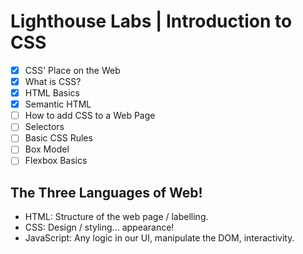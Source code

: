 # Lighthouse Labs | Introduction to CSS

* [X] CSS' Place on the Web
* [X] What is CSS?
* [X] HTML Basics
* [X] Semantic HTML
* [ ] How to add CSS to a Web Page
* [ ] Selectors
* [ ] Basic CSS Rules
* [ ] Box Model
* [ ] Flexbox Basics

## The Three Languages of Web!

* HTML: Structure of the web page / labelling.
* CSS: Design / styling... appearance!
* JavaScript: Any logic in our UI, manipulate the DOM, interactivity.

